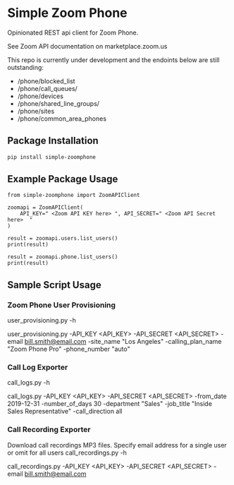 # Simple Zoom Phone

Opinionated REST api client for Zoom Phone.

See Zoom API documentation on marketplace.zoom.us

This repo is currently under development and the endoints below are still outstanding:

* /phone/blocked_list
* /phone/call_queues/
* /phone/devices
* /phone/shared_line_groups/
* /phone/sites
* /phone/common_area_phones


## Package Installation




```bash
pip install simple-zoomphone
```

## Example Package Usage
```
from simple-zoomphone import ZoomAPIClient

zoomapi = ZoomAPIClient(
    API_KEY=" <Zoom API KEY here> ", API_SECRET=" <Zoom API Secret here>  "
)

result = zoomapi.users.list_users()
print(result)

result = zoomapi.phone.list_users()
print(result)
```

## Sample Script Usage

### Zoom Phone User Provisioning

user_provisioning.py -h

user_provisioning.py -API_KEY <API_KEY> -API_SECRET <API_SECRET> -email bill.smith@email.com -site_name "Los Angeles" -calling_plan_name "Zoom Phone Pro" -phone_number "auto"

### Call Log Exporter

call_logs.py -h

call_logs.py -API_KEY <API_KEY> -API_SECRET <API_SECRET> -from_date 2019-12-31 -number_of_days 30 -department "Sales" -job_title "Inside Sales Representative" -call_direction all

### Call Recording Exporter

Download call recordings MP3 files. Specify email address for a single user or omit for all users
call_recordings.py -h

call_recordings.py -API_KEY <API_KEY> -API_SECRET <API_SECRET> -email bill.smith@email.com
